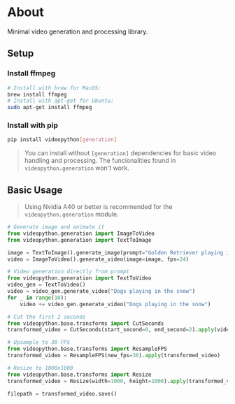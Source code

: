 # About

Minimal video generation and processing library.

## Setup 

### Install ffmpeg
```bash
# Install with brew for MacOS:
brew install ffmpeg
# Install with apt-get for Ubuntu:
sudo apt-get install ffmpeg
```

### Install with pip
```bash
pip install videopython[generation]
```
> You can install without `[generation]` dependencies for basic video handling and processing. 
> The funcionalities found in `videopython.generation` won't work.

## Basic Usage
> Using Nvidia A40 or better is recommended for the `videopython.generation` module.

```python
# Generate image and animate it
from videopython.generation import ImageToVideo
from videopython.generation import TextToImage

image = TextToImage().generate_image(prompt="Golden Retriever playing in the park")
video = ImageToVideo().generate_video(image=image, fps=24)

# Video generation directly from prompt
from videopython.generation import TextToVideo
video_gen = TextToVideo()
video = video_gen.generate_video("Dogs playing in the snow")
for _ in range(10):
    video += video_gen.generate_video("Dogs playing in the snow")

# Cut the first 2 seconds
from videopython.base.transforms import CutSeconds
transformed_video = CutSeconds(start_second=0, end_second=2).apply(video.copy())

# Upsample to 30 FPS
from videopython.base.transforms import ResampleFPS
transformed_video = ResampleFPS(new_fps=30).apply(transformed_video)

# Resize to 1000x1000
from videopython.base.transforms import Resize
transformed_video = Resize(width=1000, height=1000).apply(transformed_video)

filepath = transformed_video.save()
```
